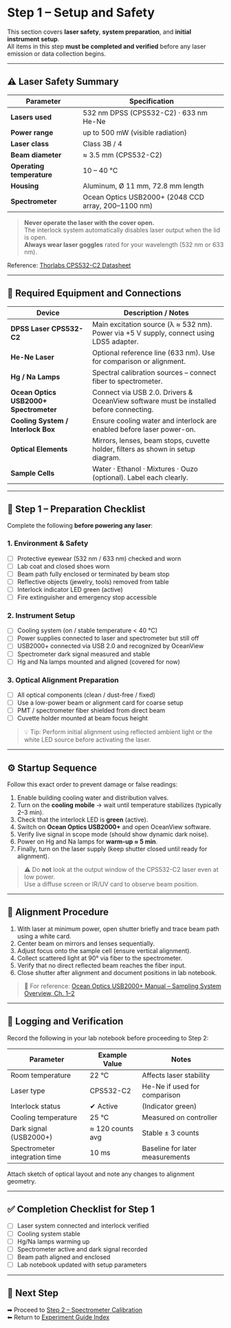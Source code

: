# Step 1 – Setup and Safety

This section covers **laser safety**, **system preparation**, and **initial instrument setup**.  
All items in this step **must be completed and verified** before any laser emission or data collection begins.

---

## ⚠️ Laser Safety Summary

| Parameter | Specification |
|------------|----------------|
| **Lasers used** | 532 nm DPSS (CPS532-C2) · 633 nm He-Ne |
| **Power range** | up to 500 mW (visible radiation) |
| **Laser class** | Class 3B / 4 |
| **Beam diameter** | ≈ 3.5 mm (CPS532-C2) |
| **Operating temperature** | 10 – 40 °C |
| **Housing** | Aluminum, Ø 11 mm, 72.8 mm length |
| **Spectrometer** | Ocean Optics USB2000+ (2048 CCD array, 200–1100 nm) |

> **Never operate the laser with the cover open.**  
> The interlock system automatically disables laser output when the lid is open.  
> **Always wear laser goggles** rated for your wavelength (532 nm or 633 nm).

Reference: [Thorlabs CPS532-C2 Datasheet](../06_Literature/Diodenlasermodul_CPS532-C2.pdf)

---

## 🧰 Required Equipment and Connections

| Device | Description / Notes |
|---------|--------------------|
| **DPSS Laser CPS532-C2** | Main excitation source (λ ≈ 532 nm). Power via +5 V supply, connect using LDS5 adapter. |
| **He-Ne Laser** | Optional reference line (633 nm). Use for comparison or alignment. |
| **Hg / Na Lamps** | Spectral calibration sources – connect fiber to spectrometer. |
| **Ocean Optics USB2000+ Spectrometer** | Connect via USB 2.0. Drivers & OceanView software must be installed before connecting. |
| **Cooling System / Interlock Box** | Ensure cooling water and interlock are enabled before laser power-on. |
| **Optical Elements** | Mirrors, lenses, beam stops, cuvette holder, filters as shown in setup diagram. |
| **Sample Cells** | Water · Ethanol · Mixtures · Ouzo (optional). Label each clearly. |

---

## 🧩 Step 1 – Preparation Checklist

Complete the following **before powering any laser**:

### 1. Environment & Safety
- [ ] Protective eyewear (532 nm / 633 nm) checked and worn  
- [ ] Lab coat and closed shoes worn  
- [ ] Beam path fully enclosed or terminated by beam stop  
- [ ] Reflective objects (jewelry, tools) removed from table  
- [ ] Interlock indicator LED green (active)  
- [ ] Fire extinguisher and emergency stop accessible  

### 2. Instrument Setup
- [ ] Cooling system (on / stable temperature < 40 °C)  
- [ ] Power supplies connected to laser and spectrometer but still off  
- [ ] USB2000+ connected via USB 2.0 and recognized by OceanView  
- [ ] Spectrometer dark signal measured and stable  
- [ ] Hg and Na lamps mounted and aligned (covered for now)  

### 3. Optical Alignment Preparation
- [ ] All optical components (clean / dust-free / fixed)  
- [ ] Use a low-power beam or alignment card for coarse setup  
- [ ] PMT / spectrometer fiber shielded from direct beam  
- [ ] Cuvette holder mounted at beam focus height  

> 💡 Tip: Perform initial alignment using reflected ambient light or the white LED source before activating the laser.

---

## ⚙️ Startup Sequence

Follow this exact order to prevent damage or false readings:

1. Enable building cooling water and distribution valves.  
2. Turn on the **cooling mobile** → wait until temperature stabilizes (typically 2–3 min).  
3. Check that the interlock LED is **green** (active).  
4. Switch on **Ocean Optics USB2000+** and open OceanView software.  
5. Verify live signal in scope mode (should show dynamic dark noise).  
6. Power on Hg and Na lamps for **warm-up ≈ 5 min**.  
7. Finally, turn on the laser supply (keep shutter closed until ready for alignment).

> ⚠️ Do **not** look at the output window of the CPS532-C2 laser even at low power.  
> Use a diffuse screen or IR/UV card to observe beam position.

---

## 🧪 Alignment Procedure

1. With laser at minimum power, open shutter briefly and trace beam path using a white card.  
2. Center beam on mirrors and lenses sequentially.  
3. Adjust focus onto the sample cell (ensure vertical alignment).  
4. Collect scattered light at 90° via fiber to the spectrometer.  
5. Verify that no direct reflected beam reaches the fiber input.  
6. Close shutter after alignment and document positions in lab notebook.  

> 📘 For reference: [Ocean Optics USB2000+ Manual – Sampling System Overview, Ch. 1–2](../06_Literature/Spektrometer_usb2000-operating-instructions1.pdf)

---

## 🧾 Logging and Verification

Record the following in your lab notebook before proceeding to Step 2:

| Parameter | Example Value | Notes |
|------------|----------------|-------|
| Room temperature | 22 °C | Affects laser stability |
| Laser type | CPS532-C2 | He-Ne if used for comparison |
| Interlock status | ✔ Active | (Indicator green) |
| Cooling temperature | 25 °C | Measured on controller |
| Dark signal (USB2000+) | ≈ 120 counts avg | Stable ± 3 counts |
| Spectrometer integration time | 10 ms | Baseline for later measurements |

Attach sketch of optical layout and note any changes to alignment geometry.

---

## ✅ Completion Checklist for Step 1

- [ ] Laser system connected and interlock verified  
- [ ] Cooling system stable  
- [ ] Hg/Na lamps warming up  
- [ ] Spectrometer active and dark signal recorded  
- [ ] Beam path aligned and enclosed  
- [ ] Lab notebook updated with setup parameters  

---

## 🔗 Next Step

➡ Proceed to [Step 2 – Spectrometer Calibration](step2_calibration.md)  
⬅ Return to [Experiment Guide Index](index.md)
